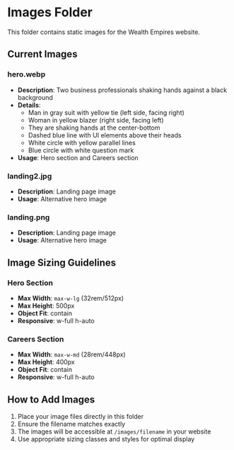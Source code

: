# Images Folder

This folder contains static images for the Wealth Empires website.

## Current Images

### hero.webp
- **Description**: Two business professionals shaking hands against a black background
- **Details**: 
  - Man in gray suit with yellow tie (left side, facing right)
  - Woman in yellow blazer (right side, facing left)
  - They are shaking hands at the center-bottom
  - Dashed blue line with UI elements above their heads
  - White circle with yellow parallel lines
  - Blue circle with white question mark
- **Usage**: Hero section and Careers section

### landing2.jpg
- **Description**: Landing page image
- **Usage**: Alternative hero image

### landing.png
- **Description**: Landing page image
- **Usage**: Alternative hero image

## Image Sizing Guidelines

### Hero Section
- **Max Width**: `max-w-lg` (32rem/512px)
- **Max Height**: 500px
- **Object Fit**: contain
- **Responsive**: w-full h-auto

### Careers Section
- **Max Width**: `max-w-md` (28rem/448px)
- **Max Height**: 400px
- **Object Fit**: contain
- **Responsive**: w-full h-auto

## How to Add Images
1. Place your image files directly in this folder
2. Ensure the filename matches exactly
3. The images will be accessible at `/images/filename` in your website
4. Use appropriate sizing classes and styles for optimal display
